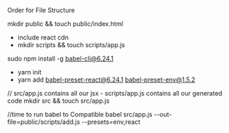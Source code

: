 Order for File Structure

mkdir public && touch public/index.html
  - include react cdn
    <script src="https://unpkg.com/react@16.0.0/umd/react.development.js"></script>
    <script src="https://unpkg.com/react-dom@16.0.0/umd/react-dom.development.js"></script>
  - mkdir scripts && touch scripts/app.js

sudo npm install -g babel-cli@6.24.1
  - yarn init
  - yarn add babel-preset-react@6.24.1 babel-preset-env@1.5.2

// src/app.js contains all our jsx - scripts/app.js contains all our generated code
mkdir src && touch src/app.js


//time to run babel to Compatible
babel src/app.js --out-file=public/scripts/add.js --presets=env,react
